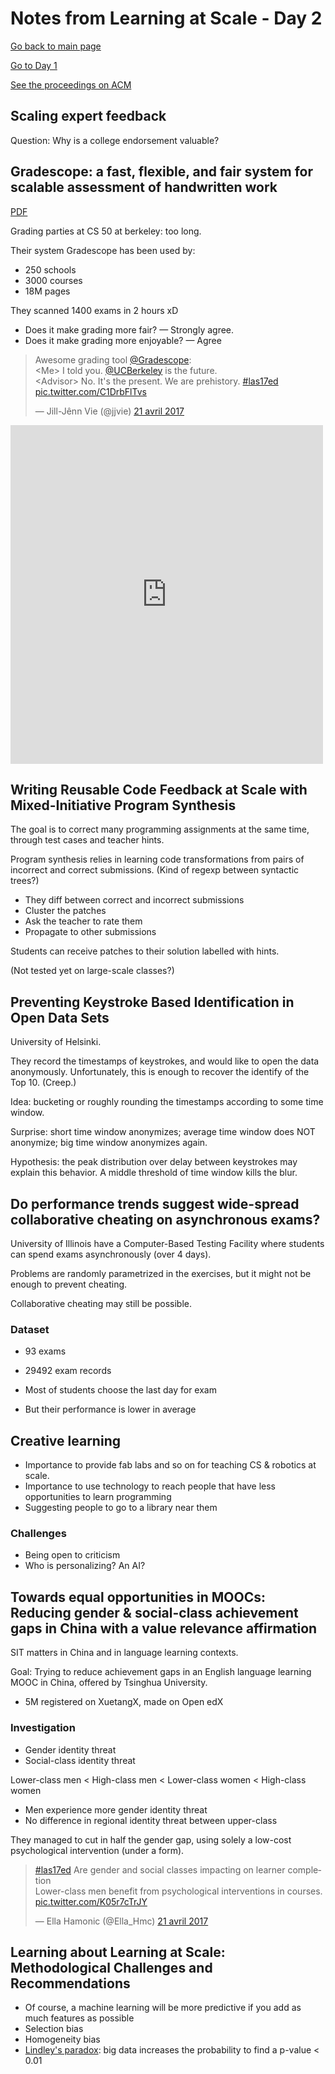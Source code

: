 # Notes from Learning at Scale - Day 2

[Go back to main page](/las2017)

[Go to Day 1](/las2017/notes)

[See the proceedings on ACM](http://dl.acm.org/citation.cfm?id=3051457&preflayout=flat)

## Scaling expert feedback

Question: Why is a college endorsement valuable?

## Gradescope: a fast, flexible, and fair system for scalable assessment of handwritten work

[PDF](http://delivery.acm.org/10.1145/3060000/3051466/p81-singh.pdf?ip=192.54.222.4&id=3051466&acc=OPEN&key=4D4702B0C3E38B35%2E4D4702B0C3E38B35%2E4D4702B0C3E38B35%2E6D218144511F3437&CFID=753159252&CFTOKEN=13181410&__acm__=1492782640_17f1c82ffe7a6611275667a15a74aedd)

Grading parties at CS 50 at berkeley: too long.

Their system Gradescope has been used by:

- 250 schools
- 3000 courses
- 18M pages

They scanned 1400 exams in 2 hours xD

- Does it make grading more fair? — Strongly agree.
- Does it make grading more enjoyable? — Agree

<blockquote class="twitter-tweet" data-lang="fr"><p lang="en" dir="ltr">Awesome grading tool <a href="https://twitter.com/gradescope">@Gradescope</a>:<br>&lt;Me&gt; I told you. <a href="https://twitter.com/UCBerkeley">@UCBerkeley</a> is the future.<br>&lt;Advisor&gt; No. It&#39;s the present. We are prehistory. <a href="https://twitter.com/hashtag/las17ed?src=hash">#las17ed</a> <a href="https://t.co/C1DrbFlTvs">pic.twitter.com/C1DrbFlTvs</a></p>&mdash; Jill-Jênn Vie (@jjvie) <a href="https://twitter.com/jjvie/status/855417098230788097">21 avril 2017</a></blockquote> <script async src="//platform.twitter.com/widgets.js" charset="utf-8"></script>

<iframe src="https://www.facebook.com/plugins/post.php?href=https%3A%2F%2Fwww.facebook.com%2Fjilljenn%2Fposts%2F10155244442548844&width=500" width="500" height="542" style="border:none;overflow:hidden" scrolling="no" frameborder="0" allowTransparency="true"></iframe>

## Writing Reusable Code Feedback at Scale with Mixed-Initiative Program Synthesis

The goal is to correct many programming assignments at the same time, through test cases and teacher hints.

Program synthesis relies in learning code transformations from pairs of incorrect and correct submissions. (Kind of regexp between syntactic trees?)

- They diff between correct and incorrect submissions
- Cluster the patches
- Ask the teacher to rate them
- Propagate to other submissions

Students can receive patches to their solution labelled with hints.

(Not tested yet on large-scale classes?)

## Preventing Keystroke Based Identification in Open Data Sets

University of Helsinki.

They record the timestamps of keystrokes, and would like to open the data anonymously. Unfortunately, this is enough to recover the identify of the Top 10. (Creep.)

Idea: bucketing or roughly rounding the timestamps according to some time window.

Surprise: short time window anonymizes; average time window does NOT anonymize; big time window anonymizes again.

Hypothesis: the peak distribution over delay between keystrokes may explain this behavior. A middle threshold of time window kills the blur.

## Do performance trends suggest wide-spread collaborative cheating on asynchronous exams?

University of Illinois have a Computer-Based Testing Facility where students can spend exams asynchronously (over 4 days).

Problems are randomly parametrized in the exercises, but it might not be enough to prevent cheating.

Collaborative cheating may still be possible.

### Dataset

- 93 exams
- 29492 exam records

- Most of students choose the last day for exam
- But their performance is lower in average

## Creative learning

- Importance to provide fab labs and so on for teaching CS & robotics at scale.
- Importance to use technology to reach people that have less opportunities to learn programming
- Suggesting people to go to a library near them

### Challenges

- Being open to criticism
- Who is personalizing? An AI?

## Towards equal opportunities in MOOCs: Reducing gender & social-class achievement gaps in China with a value relevance affirmation

SIT matters in China and in language learning contexts.

Goal: Trying to reduce achievement gaps in an English language learning MOOC in China, offered by Tsinghua University.

- 5M registered on XuetangX, made on Open edX

### Investigation

- Gender identity threat
- Social-class identity threat

Lower-class men < High-class men < Lower-class women < High-class women

- Men experience more gender identity threat
- No difference in regional identity threat between upper-class

They managed to cut in half the gender gap, using solely a low-cost psychological intervention (under a form).

<blockquote class="twitter-tweet" data-lang="fr"><p lang="en" dir="ltr"><a href="https://twitter.com/hashtag/las17ed?src=hash">#las17ed</a> Are gender and social classes impacting on learner completion<br>Lower-class men benefit from psychological interventions in courses. <a href="https://t.co/K05r7cTrJY">pic.twitter.com/K05r7cTrJY</a></p>&mdash; Ella Hamonic (@Ella_Hmc) <a href="https://twitter.com/Ella_Hmc/status/855486835484700674">21 avril 2017</a></blockquote> <script async src="//platform.twitter.com/widgets.js" charset="utf-8"></script>

## Learning about Learning at Scale: Methodological Challenges and Recommendations

- Of course, a machine learning will be more predictive if you add as much features as possible
- Selection bias
- Homogeneity bias
- [Lindley's paradox](https://en.wikipedia.org/wiki/Lindley%27s_paradox): big data increases the probability to find a p-value < 0.01
